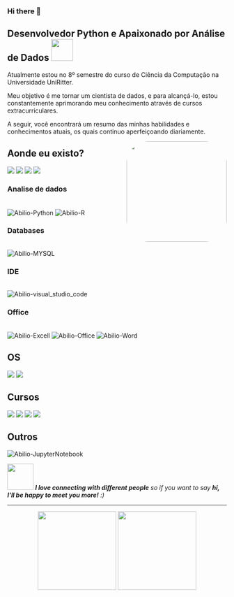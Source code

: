 ### Hi there 👋

<!--
**cientistaabilio/cientistaabilio** is a ✨ _special_ ✨ repository because its `README.md` (this file) appears on your GitHub profile.

Here are some ideas to get you started:

- 🔭 I’m currently working on ...
- 🌱 I’m currently learning ...
- 👯 I’m looking to collaborate on ...
- 🤔 I’m looking for help with ...
- 💬 Ask me about ...
- 📫 How to reach me: ...
- 😄 Pronouns: ...
- ⚡ Fun fact: ...
-->
## Desenvolvedor Python e Apaixonado por Análise de Dados <img src="https://media.giphy.com/media/12oufCB0MyZ1Go/giphy.gif" width="50"></h2>
<p>Atualmente estou no 8º semestre do curso de Ciência da Computação na Universidade UniRitter.</p>

<p>Meu objetivo é me tornar um cientista de dados, e para alcançá-lo, estou constantemente aprimorando meu conhecimento através de cursos extracurriculares.</p>

<p>A seguir, você encontrará um resumo das minhas habilidades e conhecimentos atuais, os quais continuo aperfeiçoando diariamente.</p>

<img align="right" style="border-radius:50px;" src="https://media.giphy.com/media/M9gbBd9nbDrOTu1Mqx/giphy.gif" width="230">

  <h2>Aonde eu existo?</h2>
<div style="display: inline_block">  
 	
 <a href="https://github.com/cientistaabilio" target="_blank"><img src="https://img.shields.io/badge/GitHub-100000?style=for-the-badge&logo=github&logoColor=white" target="_blank"></a> 
  <a href = "mailto:datascientistabilio@gmail.com"><img src="https://img.shields.io/badge/-Gmail-%23333?style=for-the-badge&logo=gmail&logoColor=white" target="_blank"></a>
  <a href = "https://api.whatsapp.com/send?phone=5551981888403&text=Obrigado por entrar em contato, você pode falar com o Abilio através deste zap.">
  <img src="https://img.shields.io/badge/WhatsApp-25D366?style=for-the-badge&logo=whatsapp&logoColor=white" target="_blank"></a>
  <a href="https://www.linkedin.com/in/abiliofernandes/" target="_blank"><img src="https://img.shields.io/badge/-LinkedIn-%230077B5?style=for-the-badge&logo=linkedin&logoColor=white" target="_blank"></a> 
  </div>
  
  
  <h3>Analise de dados</h3>
  <div style="display: inline_block"><br>
  <img align="center" alt="Abilio-Python" src="https://img.shields.io/badge/Python-FFD43B?style=for-the-badge&logo=python&logoColor=darkgreen">
  <img align="center" alt="Abilio-R" src="https://img.shields.io/badge/R-276DC3?style=for-the-badge&logo=r&logoColor=white">
  <!--<img align="center" alt="Abilio-Power_BI" src="https://img.shields.io/badge/PowerBI-F2C811?style=for-the-badge&logo=Power%20BI&logoColor=white">-->
  <!--<img align="center" alt="Abilio-Tensor Flow" src="https://img.shields.io/badge/TensorFlow-FF6F00?style=for-the-badge&logo=TensorFlow&logoColor=white">-->
  <!--<img align="center" alt="Abilio-Scikit Learn" src="https://img.shields.io/badge/scikit_learn-F7931E?style=for-the-badge&logo=scikit-learn&logoColor=white">-->
  <!--<img align="center" alt="Abilio-SciPy" src="https://img.shields.io/badge/SciPy-654FF0?style=for-the-badge&logo=SciPy&logoColor=white">-->
  <!--<img align="center" alt="Abilio-Numpy" src="https://img.shields.io/badge/Numpy-777BB4?style=for-the-badge&logo=numpy&logoColor=white">-->
  <!--<img align="center" alt="Abilio-Pandas" src="https://img.shields.io/badge/Pandas-2C2D72?style=for-the-badge&logo=pandas&logoColor=white">-->
  <!--<img align="center" alt="Abilio-Pytorch" src="https://img.shields.io/badge/PyTorch-EE4C2C?style=for-the-badge&logo=PyTorch&logoColor=white"> -->
    
  </div>
  <h3>Databases</h3>
  <div style="display: inline_block"><br>
    	<img align="center" alt="Abilio-MYSQL" src="https://img.shields.io/badge/MySQL-00000F?style=for-the-badge&logo=mysql&logoColor=white">
      <!-- <img align="center" alt="Abilio-POSTGRESQL" src="https://img.shields.io/badge/PostgreSQL-316192?style=for-the-badge&logo=postgresql&logoColor=white">
       <img align="center" alt="Abilio-SQLITE" src="https://img.shields.io/badge/SQLite-07405E?style=for-the-badge&logo=sqlite&logoColor=white">
       <img align="center" alt="Abilio-MONGO" src="https://img.shields.io/badge/MongoDB-4EA94B?style=for-the-badge&logo=mongodb&logoColor=white">-->
  </div>
  
  <h3>IDE</h3>
  <div style="display: inline_block"><br>
  <img align="center" alt="Abilio-visual_studio_code" src="https://img.shields.io/badge/Visual_Studio_Code-0078D4?style=for-the-badge&logo=visual%20studio%20code&logoColor=white">
  <!--<img align="center" alt="Abilio-visual_studio_code" src="https://img.shields.io/badge/sublime_text-%23575757.svg?&style=for-the-badge&logo=sublime-text&logoColor=important">
   <img align="center" alt="Abilio-visual_studio_code" src="https://img.shields.io/badge/PyCharm-000000.svg?&style=for-the-badge&logo=PyCharm&logoColor=white">
   <img align="center" alt="Abilio-visual_studio_code" src="https://img.shields.io/badge/Colab-F9AB00?style=for-the-badge&logo=googlecolab&color=525252">-->
    </div>
  <h3>Office</h3>
  <div style="display: inline_block"><br>
  <img align="center" alt="Abilio-Excell" src="https://img.shields.io/badge/Microsoft_Excel-217346?style=for-the-badge&logo=microsoft-excel&logoColor=white">
  <img align="center" alt="Abilio-Office" src="https://img.shields.io/badge/Microsoft_Office-D83B01?style=for-the-badge&logo=microsoft-office&logoColor=white">
  <img align="center" alt="Abilio-Word" src="https://img.shields.io/badge/Microsoft_Word-2B579A?style=for-the-badge&logo=microsoft-word&logoColor=white">
  </div>

  <h2> OS</h2>
  <div style="display: inline_block">  
  <img src="https://img.shields.io/badge/Windows-0078D6?style=for-the-badge&logo=windows&logoColor=white" target="_blank">
  <img src="https://img.shields.io/badge/Ubuntu-E95420?style=for-the-badge&logo=ubuntu&logoColor=white" target="_blank">
  <!--<img src="https://img.shields.io/badge/Windows_XP-003399?style=for-the-badge&logo=windows-xp&logoColor=white" target="_blank">-->
  </div>

  <!--
  <h2>Desenvolvimento web</h2>
  <div style="display: inline_block"><br>
 
  <img align="center" alt="Abilio-Java" src="https://img.shields.io/badge/Java-ED8B00?style=for-the-badge&logo=java&logoColor=white">
  <img align="center" alt="Abilio-Node" src="https://img.shields.io/badge/Node.js-43853D?style=for-the-badge&logo=node.js&logoColor=white">
  <img align="center" alt="Abilio-html5" src="https://img.shields.io/badge/HTML5-E34F26?style=for-the-badge&logo=html5&logoColor=white">
  
  <img align="center" alt="Abilio-Boostrap" src="https://img.shields.io/badge/Bootstrap-563D7C?style=for-the-badge&logo=bootstrap&logoColor=white">
  <img align="center" alt="Abilio-Xammp" src="https://img.shields.io/badge/Xampp-F37623?style=for-the-badge&logo=xampp&logoColor=white">
  <img align="center" alt="Abilio-Google_Analytics" src="https://img.shields.io/badge/Google%20Analytics-E37400?style=for-the-badge&logo=google%20analytics&logoColor=white">
  <img align="center" alt="Abilio-Blogger" src="https://img.shields.io/badge/Blogger-FF5722?style=for-the-badge&logo=blogger&logoColor=white">
	<img align="center" alt="Abilio-wordpress" src="https://img.shields.io/badge/Wordpress-21759B?style=for-the-badge&logo=wordpress&logoColor=white">
  </div>
  -->
  
  <h2>Cursos</h2>
  <div style="display: inline_block"> 
  <img src="https://img.shields.io/badge/Coursera-0056D2?style=for-the-badge&logo=Coursera&logoColor=white" target="_blank">
	<img src="https://img.shields.io/badge/Udacity-grey?style=for-the-badge&logo=udacity&logoColor=#5FCFEE" target="_blank">
	<img src="https://img.shields.io/badge/free%20code%20camp-27273D?style=for-the-badge&logo=freecodecamp&logoColor=white" target="_blank">
	<img src="https://img.shields.io/badge/Udemy-EC5252?style=for-the-badge&logo=Udemy&logoColor=white" target="_blank">
  
  <h2>Outros</h2>
  <div style="display: inline_block"> 
	<img align="center" alt="Abilio-JupyterNotebook" src="https://img.shields.io/badge/Jupyter-F37626.svg?&style=for-the-badge&logo=Jupyter&logoColor=white">
	  <!--
  <img src="https://img.shields.io/badge/AMD-Ryzen_7_3800X-ED1C24?style=for-the-badge&logo=amd&logoColor=white" target="_blank">
  <img src="https://img.shields.io/badge/Spotify-1ED760?&style=for-the-badge&logo=spotify&logoColor=white" target="_blank">
  <img src="https://img.shields.io/badge/Google_chrome-4285F4?style=for-the-badge&logo=Google-chrome&logoColor=white" target="_blank">
	<img src="https://img.shields.io/badge/Firefox_Browser-FF7139?style=for-the-badge&logo=Firefox-Browser&logoColor=white" target="_blank">
	<img src="https://img.shields.io/badge/Microsoft_Edge-0078D7?style=for-the-badge&logo=Microsoft-edge&logoColor=white" target="_blank">
	<img src="https://img.shields.io/badge/Opera-FF1B2D?style=for-the-badge&logo=Opera&logoColor=white" target="_blank">
  <img src="https://img.shields.io/badge/acer-laptop-83B81A?style=for-the-badge&logo=acer&logoColor=white" target="_blank">-->
  </div>
  
	  
	

<img src="https://media.giphy.com/media/LnQjpWaON8nhr21vNW/giphy.gif" width="60"> <em><b>I love connecting with different people</b> so if you want to say <b>hi, I'll be happy to meet you more!</b> :)</em>

---
<div align="center">
	<a href="https://github.com/cientistabilio"></a>
  <img height="180em" src="https://github-readme-stats.vercel.app/api?username=cientistaabilio&show_icons=true&theme=dracula&include_all_commits=true&count_private=true"/>
  <img height="180em" src="https://github-readme-stats.vercel.app/api/top-langs/?username=cientistaabilio&layout=compact&langs_count=8&theme=outrun"/>
</div>

